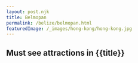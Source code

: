 ```yaml
---
layout: post.njk
title: Belmopan
permalink: /belize/belmopan.html
featuredImage: /_images/hong-kong/hong-kong.jpg
---
```

## Must see attractions in {{title}}
